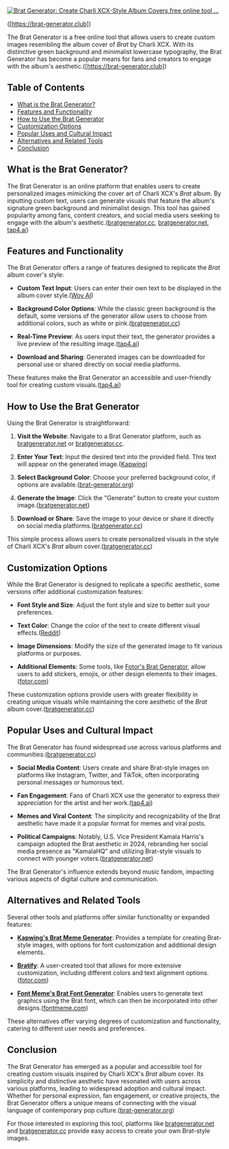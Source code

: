 [![Brat Generator: Create Charli XCX-Style Album Covers,free online tool ...](https://tse4.mm.bing.net/th?id=OIP.HlDP8XxvEEGY17lDjP8qoQHaE8\&pid=Api)](https://brat-generator.club)

([https://brat-generator.club])

The Brat Generator is a free online tool that allows users to create custom images resembling the album cover of *Brat* by Charli XCX. With its distinctive green background and minimalist lowercase typography, the Brat Generator has become a popular means for fans and creators to engage with the album's aesthetic.([https://brat-generator.club])

## Table of Contents

* [What is the Brat Generator?](#what-is-the-brat-generator)
* [Features and Functionality](#features-and-functionality)
* [How to Use the Brat Generator](#how-to-use-the-brat-generator)
* [Customization Options](#customization-options)
* [Popular Uses and Cultural Impact](#popular-uses-and-cultural-impact)
* [Alternatives and Related Tools](#alternatives-and-related-tools)
* [Conclusion](#conclusion)

## What is the Brat Generator?

The Brat Generator is an online platform that enables users to create personalized images mimicking the cover art of Charli XCX's *Brat* album. By inputting custom text, users can generate visuals that feature the album's signature green background and minimalist design. This tool has gained popularity among fans, content creators, and social media users seeking to engage with the album's aesthetic.([bratgenerator.cc][1], [bratgenerator.net][2], [tap4.ai][3])

## Features and Functionality

The Brat Generator offers a range of features designed to replicate the *Brat* album cover's style:

* **Custom Text Input**: Users can enter their own text to be displayed in the album cover style.([Woy AI][4])

* **Background Color Options**: While the classic green background is the default, some versions of the generator allow users to choose from additional colors, such as white or pink.([bratgenerator.cc][1])

* **Real-Time Preview**: As users input their text, the generator provides a live preview of the resulting image.([tap4.ai][3])

* **Download and Sharing**: Generated images can be downloaded for personal use or shared directly on social media platforms.

These features make the Brat Generator an accessible and user-friendly tool for creating custom visuals.([tap4.ai][3])

## How to Use the Brat Generator

Using the Brat Generator is straightforward:

1. **Visit the Website**: Navigate to a Brat Generator platform, such as [bratgenerator.net](https://bratgenerator.net/) or [bratgenerator.cc](https://bratgenerator.cc/).

2. **Enter Your Text**: Input the desired text into the provided field. This text will appear on the generated image.([Kapwing][5])

3. **Select Background Color**: Choose your preferred background color, if options are available.([brat-generator.org][6])

4. **Generate the Image**: Click the "Generate" button to create your custom image.([bratgenerator.net][2])

5. **Download or Share**: Save the image to your device or share it directly on social media platforms.([bratgenerator.cc][1])

This simple process allows users to create personalized visuals in the style of Charli XCX's *Brat* album cover.([bratgenerator.cc][1])

## Customization Options

While the Brat Generator is designed to replicate a specific aesthetic, some versions offer additional customization features:

* **Font Style and Size**: Adjust the font style and size to better suit your preferences.

* **Text Color**: Change the color of the text to create different visual effects.([Reddit][7])

* **Image Dimensions**: Modify the size of the generated image to fit various platforms or purposes.

* **Additional Elements**: Some tools, like [Fotor's Brat Generator](https://www.fotor.com/design/brat-generator/), allow users to add stickers, emojis, or other design elements to their images.([fotor.com][8])

These customization options provide users with greater flexibility in creating unique visuals while maintaining the core aesthetic of the *Brat* album cover.([bratgenerator.cc][1])

## Popular Uses and Cultural Impact

The Brat Generator has found widespread use across various platforms and communities:([bratgenerator.cc][1])

* **Social Media Content**: Users create and share Brat-style images on platforms like Instagram, Twitter, and TikTok, often incorporating personal messages or humorous text.

* **Fan Engagement**: Fans of Charli XCX use the generator to express their appreciation for the artist and her work.([tap4.ai][3])

* **Memes and Viral Content**: The simplicity and recognizability of the Brat aesthetic have made it a popular format for memes and viral posts.

* **Political Campaigns**: Notably, U.S. Vice President Kamala Harris's campaign adopted the Brat aesthetic in 2024, rebranding her social media presence as "KamalaHQ" and utilizing Brat-style visuals to connect with younger voters.([bratgenerator.net][2])

The Brat Generator's influence extends beyond music fandom, impacting various aspects of digital culture and communication.

## Alternatives and Related Tools

Several other tools and platforms offer similar functionality or expanded features:

* **[Kapwing's Brat Meme Generator](https://www.kapwing.com/explore/brat-meme-generator)**: Provides a template for creating Brat-style images, with options for font customization and additional design elements.

* **[Bratify](https://bratify.vercel.app/)**: A user-created tool that allows for more extensive customization, including different colors and text alignment options.([fotor.com][8])

* **[Font Meme's Brat Font Generator](https://fontmeme.com/brat-album-font/)**: Enables users to generate text graphics using the Brat font, which can then be incorporated into other designs.([fontmeme.com][9])

These alternatives offer varying degrees of customization and functionality, catering to different user needs and preferences.

## Conclusion

The Brat Generator has emerged as a popular and accessible tool for creating custom visuals inspired by Charli XCX's *Brat* album cover. Its simplicity and distinctive aesthetic have resonated with users across various platforms, leading to widespread adoption and cultural impact. Whether for personal expression, fan engagement, or creative projects, the Brat Generator offers a unique means of connecting with the visual language of contemporary pop culture.([brat-generator.org][6])

For those interested in exploring this tool, platforms like [bratgenerator.net](https://bratgenerator.net/) and [bratgenerator.cc](https://bratgenerator.cc/) provide easy access to create your own Brat-style images.

[1]: https://bratgenerator.cc/?utm_source=chatgpt.com "Brat Generator - Free Online Charli XCX Cover Maker"
[2]: https://bratgenerator.net/?utm_source=chatgpt.com "Brat Generator - Charli XCX"
[3]: https://tap4.ai/ai/bratgenerator-cc/?utm_source=chatgpt.com "Brat Generator - Create Custom Charli XCX Album Covers for Free | tap4.ai"
[4]: https://woy.ai/p/bratgenerator?utm_source=chatgpt.com "Brat Generator: Create Charli XCX-Style Album Covers,free online tool ..."
[5]: https://www.kapwing.com/explore/brat-meme-generator?utm_source=chatgpt.com "Brat Meme Generator - Kapwing"
[6]: https://brat-generator.org/posts/p1?utm_source=chatgpt.com "Brat Generator - Charli XCX Album Cover Generator"
[7]: https://www.reddit.com/r/charlixcx/comments/1dqrpyx/i_made_a_brat_album_art_generator_with_some_more/?utm_source=chatgpt.com "I made a brat album art generator with some more features : r/charlixcx"
[8]: https://www.fotor.com/design/brat-generator/?utm_source=chatgpt.com "Brat Generator - Create Charli XCX's Album Cover Art | Fotor"
[9]: https://fontmeme.com/brat-album-font/?utm_source=chatgpt.com "Brat Font Generator & Album Fonts - Font Meme"
